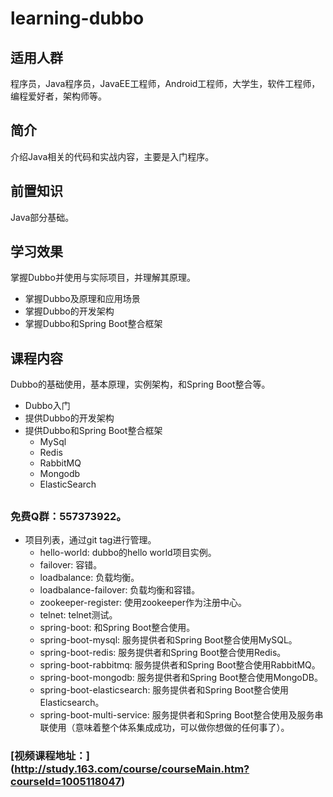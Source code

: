 # learning-dubbo

## 适用人群
程序员，Java程序员，JavaEE工程师，Android工程师，大学生，软件工程师，编程爱好者，架构师等。

## 简介
介绍Java相关的代码和实战内容，主要是入门程序。

## 前置知识
Java部分基础。

## 学习效果
掌握Dubbo并使用与实际项目，并理解其原理。

* 掌握Dubbo及原理和应用场景
* 掌握Dubbo的开发架构
* 掌握Dubbo和Spring Boot整合框架


## 课程内容
Dubbo的基础使用，基本原理，实例架构，和Spring Boot整合等。

* Dubbo入门
* 提供Dubbo的开发架构
* 提供Dubbo和Spring Boot整合框架
    * MySql
    * Redis
    * RabbitMQ
    * Mongodb
    * ElasticSearch

## 
### 免费Q群：557373922。

* 项目列表，通过git tag进行管理。
    *  hello-world: dubbo的hello world项目实例。
    *  failover: 容错。
    *  loadbalance: 负载均衡。
    *  loadbalance-failover: 负载均衡和容错。
    *  zookeeper-register: 使用zookeeper作为注册中心。
    *  telnet: telnet测试。
    *  spring-boot: 和Spring Boot整合使用。
    *  spring-boot-mysql: 服务提供者和Spring Boot整合使用MySQL。
    *  spring-boot-redis: 服务提供者和Spring Boot整合使用Redis。
    *  spring-boot-rabbitmq: 服务提供者和Spring Boot整合使用RabbitMQ。
    *  spring-boot-mongodb: 服务提供者和Spring Boot整合使用MongoDB。
    *  spring-boot-elasticsearch: 服务提供者和Spring Boot整合使用Elasticsearch。
    *  spring-boot-multi-service: 服务提供者和Spring Boot整合使用及服务串联使用（意味着整个体系集成成功，可以做你想做的任何事了）。
    
 ### [视频课程地址：] (http://study.163.com/course/courseMain.htm?courseId=1005118047)
    
